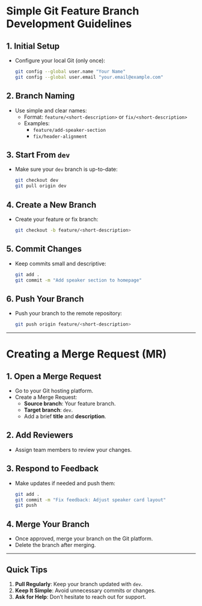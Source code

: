 # Simple Git Feature Branch Development Guidelines

## **1. Initial Setup**

- Configure your local Git (only once):
  ```bash
  git config --global user.name "Your Name"
  git config --global user.email "your.email@example.com"
  ```

## **2. Branch Naming**

- Use simple and clear names:
  - Format: `feature/<short-description>` or `fix/<short-description>`
  - Examples:
    - `feature/add-speaker-section`
    - `fix/header-alignment`

## **3. Start From `dev`**

- Make sure your `dev` branch is up-to-date:
  ```bash
  git checkout dev
  git pull origin dev
  ```

## **4. Create a New Branch**

- Create your feature or fix branch:
  ```bash
  git checkout -b feature/<short-description>
  ```

## **5. Commit Changes**

- Keep commits small and descriptive:
  ```bash
  git add .
  git commit -m "Add speaker section to homepage"
  ```

## **6. Push Your Branch**

- Push your branch to the remote repository:
  ```bash
  git push origin feature/<short-description>
  ```

---

# Creating a Merge Request (MR)

## **1. Open a Merge Request**

- Go to your Git hosting platform.
- Create a Merge Request:
  - **Source branch**: Your feature branch.
  - **Target branch**: `dev`.
  - Add a brief **title** and **description**.

## **2. Add Reviewers**

- Assign team members to review your changes.

## **3. Respond to Feedback**

- Make updates if needed and push them:
  ```bash
  git add .
  git commit -m "Fix feedback: Adjust speaker card layout"
  git push
  ```

## **4. Merge Your Branch**

- Once approved, merge your branch on the Git platform.
- Delete the branch after merging.

---

## **Quick Tips**

1. **Pull Regularly**: Keep your branch updated with `dev`.
2. **Keep It Simple**: Avoid unnecessary commits or changes.
3. **Ask for Help**: Don’t hesitate to reach out for support.
